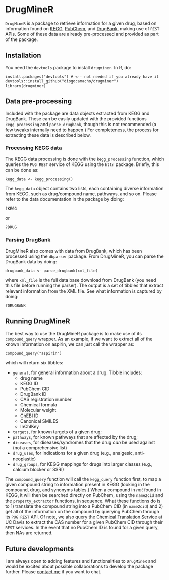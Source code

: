 # DrugMineR

`DrugMineR` is a package to retrieve information for a given drug, based on information found on [KEGG](https://www.kegg.jp), [PubChem](https://pubchem.ncbi.nlm.nih.gov), and [DrugBank](https://www.drugbank.ca), making use of `REST` APIs. Some of these data are already pre-processed and provided as part of the package. 

## Installation
You need the `devtools` package to install `drugminer`. In R, do:

```{r}
install.packages("devtools") # <-- not needed if you already have it
devtools::install_github("diogocamacho/drugminer")
library(drugminer)
```


## Data pre-processing
Included with the package are data objects extracted from KEGG and DrugBank. These can be easily updated with the provided functions `kegg_processing` and `parse_drugbank`, though this is not recommended (a few tweaks internally need to happen.) For completeness, the process for extracting these data is described below.

### Processing KEGG data
The KEGG data processing is done with the `kegg_processing` function, which queries the `PUG REST` service of KEGG using the `httr` package.  Briefly, this can be done as:

```{r}
kegg_data <- kegg_processing()
```

The `kegg_data` object contains two lists, each containing diverse information from KEGG, such as drug/compound name, pathways, and so on.  Please refer to the data documentation in the package by doing:

```{r}
?KEGG
```

or

```{r}
?DRUG
```

### Parsing DrugBank
DrugMineR also comes with data from DrugBank, which has been processed using the `dbparser` package. From DrugMineR, you can parse the DrugBank data by doing:

```{r} 
drugbank_data <- parse_drugbank(xml_file)
```

where `xml_file` is the full data base download from DrugBank (you need this file before running the parser). The output is a set of tibbles that extract relevant information from the XML file. See what information is captured by doing:

```{r}
?DRUGBANK
```


## Running DrugMineR
The best way to use the DrugMineR package is to make use of its `compound_query` wrapper. As an example, if we want to extract all of the known information on aspirin, we can just call the wrapper as:

```{r}
compound_query("aspirin")
```

which will return six tibbles:

 - `general`, for general information about a drug. Tibble includes:
   - drug name
   - KEGG ID
   - PubChem CID
   - DrugBank ID
   - CAS registration number
   - Chemical formula
   - Molecular weight
   - ChEBI ID
   - Canonical SMILES
   - InChIKey
 - `targets`, for known targets of a given drug;
 - `pathways`, for known pathways that are affected by the drug;
 - `diseases`, for diseases/syndromes that the drug *can* be used against (not a comprehensive list)
 - `drug_uses`, for indications for a given drug (e.g., analgesic, anti-neoplastic)
 - `drug_groups`, for KEGG mappings for drugs into larger classes (e.g., calcium blocker or SSRI)

The `compound_query` function will call the `kegg_query` function first, to map a given compound string to information present in KEGG (looking in the compound, drug, and synonyms tables.) When a compound in *not* found in KEGG, it will then be searched directly on PubChem, using the `name2cid` and the `property_extractor` functions, in sequence. What these functions do is to 1) translate the compound string into a PubChem CID (in `name2cid`) and 2) get all of the information on the compound by querying PubChem through its `PUG REST` API. Of note, we also query the [Chemical Translation Service](http://cts.fiehnlab.ucdavis.edu)  at UC Davis to extract the CAS number for a given PubChem CID through their `REST` services. In the event that no PubChem ID is found for a given query, then NAs are returned.


## Future developments
I am always open to adding features and functionalities to `DrugMineR` and would be excited about possible collaborations to develop the package further.  Please [contact me](mailto:diogo.camacho@wyss.harvard.edu) if you want to chat. 
